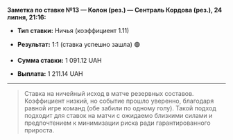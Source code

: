 **Заметка по ставке №13 — Колон (рез.) — Сентраль Кордова (рез.), 24 липня, 21:16:**

- **Тип ставки:** Ничья (коэффициент 1.11)
    
- **Результат:** 1:1 (ставка успешно зашла) 🟢
    
- **Сумма ставки:** 1 091.12 UAH
    
- **Выплата:** 1 211.14 UAH

---

> Ставка на ничейный исход в матче резервных составов. Коэффициент низкий, но событие прошло уверенно, благодаря равной игре команд (обе забили по одному голу). Такой подход подходит для ставок на матчи с ожидаемо близкими силами и предпочтением к минимизации риска ради гарантированного прироста.